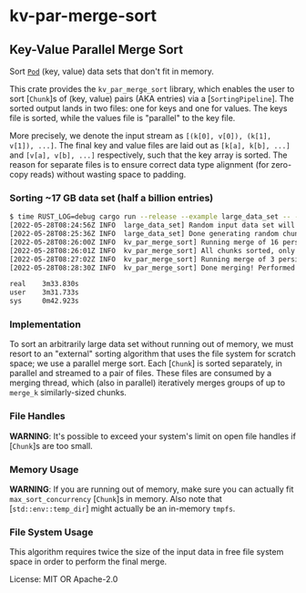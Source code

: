# kv-par-merge-sort

## Key-Value Parallel Merge Sort

Sort [`Pod`](bytemuck::Pod) (key, value) data sets that don't fit in memory.

This crate provides the `kv_par_merge_sort` library, which enables the user to sort [`Chunk`]s of (key, value) pairs (AKA
entries) via a [`SortingPipeline`]. The sorted output lands in two files: one for keys and one for values. The keys file is
sorted, while the values file is "parallel" to the key file.

More precisely, we denote the input stream as `[(k[0], v[0]), (k[1], v[1]), ...]`. The final key and value files are laid
out as `[k[a], k[b], ...]` and `[v[a], v[b], ...]` respectively, such that the key array is sorted. The reason for separate
files is to ensure correct data type alignment (for zero-copy reads) without wasting space to padding.

### Sorting ~17 GB data set (half a billion entries)

```sh
$ time RUST_LOG=debug cargo run --release --example large_data_set -- -o /ssd_data/bench_data/ -t /ssd_data/tmp/
[2022-05-28T08:24:56Z INFO  large_data_set] Random input data set will contain 18 unsorted chunks of at most 28071681 entries each
[2022-05-28T08:25:36Z INFO  large_data_set] Done generating random chunks
[2022-05-28T08:26:00Z INFO  kv_par_merge_sort] Running merge of 16 persisted chunks
[2022-05-28T08:26:01Z INFO  kv_par_merge_sort] All chunks sorted, only merge work remains
[2022-05-28T08:27:02Z INFO  kv_par_merge_sort] Running merge of 3 persisted chunks
[2022-05-28T08:28:30Z INFO  kv_par_merge_sort] Done merging! Performed 2 merge(s) total

real    3m33.830s
user    3m31.733s
sys     0m42.923s
```

### Implementation

To sort an arbitrarily large data set without running out of memory, we must resort to an "external" sorting algorithm that
uses the file system for scratch space; we use a parallel merge sort. Each [`Chunk`] is sorted separately, in parallel and
streamed to a pair of files. These files are consumed by a merging thread, which (also in parallel) iteratively merges
groups of up to `merge_k` similarly-sized chunks.

### File Handles

**WARNING**: It's possible to exceed your system's limit on open file handles if [`Chunk`]s are too small.

### Memory Usage

**WARNING**: If you are running out of memory, make sure you can actually fit `max_sort_concurrency` [`Chunk`]s in memory.
Also note that [`std::env::temp_dir`] might actually be an in-memory `tmpfs`.

### File System Usage

This algorithm requires twice the size of the input data in free file system space in order to perform the final merge.

License: MIT OR Apache-2.0
